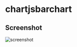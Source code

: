 # chartjsbarchart

## Screenshot
![screenshot](https://user-images.githubusercontent.com/40008667/61998878-f9cdf080-b07b-11e9-8650-f60b70c50a17.PNG)
